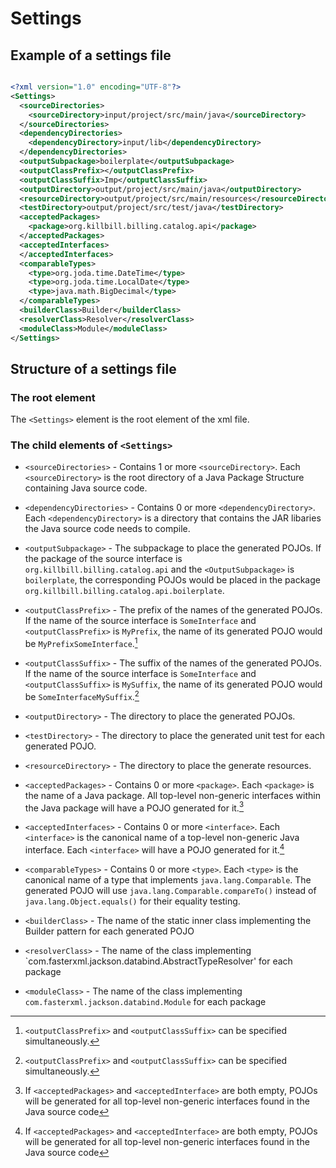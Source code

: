 # Settings

## Example of a settings file

```xml

<?xml version="1.0" encoding="UTF-8"?>
<Settings>
  <sourceDirectories>
    <sourceDirectory>input/project/src/main/java</sourceDirectory>
  </sourceDirectories>
  <dependencyDirectories>
    <dependencyDirectory>input/lib</dependencyDirectory>
  </dependencyDirectories>
  <outputSubpackage>boilerplate</outputSubpackage>
  <outputClassPrefix></outputClassPrefix>
  <outputClassSuffix>Imp</outputClassSuffix>
  <outputDirectory>output/project/src/main/java</outputDirectory>
  <resourceDirectory>output/project/src/main/resources</resourceDirectory>
  <testDirectory>output/project/src/test/java</testDirectory>
  <acceptedPackages>
    <package>org.killbill.billing.catalog.api</package>
  </acceptedPackages>
  <acceptedInterfaces>
  </acceptedInterfaces>
  <comparableTypes>
    <type>org.joda.time.DateTime</type>
    <type>org.joda.time.LocalDate</type>
    <type>java.math.BigDecimal</type>
  </comparableTypes>
  <builderClass>Builder</builderClass>
  <resolverClass>Resolver</resolverClass>
  <moduleClass>Module</moduleClass>
</Settings>

```

## Structure of a settings file

### The root element

The `<Settings>` element is the root element of the xml file.

### The child elements of `<Settings>`

  * `<sourceDirectories>`       - Contains 1 or more `<sourceDirectory>`. Each `<sourceDirectory>` is the root directory of a Java Package Structure containing Java source code.

  * `<dependencyDirectories>`   - Contains 0 or more `<dependencyDirectory>`. Each `<dependencyDirectory>` is a directory that contains the JAR libaries the Java source code needs to compile.

  * `<outputSubpackage>`        - The subpackage to place the generated POJOs. If the package of the source interface is `org.killbill.billing.catalog.api` and the `<OutputSubpackage>` is `boilerplate`, the corresponding POJOs would be placed in the package `org.killbill.billing.catalog.api.boilerplate`.

  * `<outputClassPrefix>`       - The prefix of the names of the generated POJOs. If the name of the source interface is `SomeInterface` and `<outputClassPrefix>` is `MyPrefix`, the name of its generated POJO would be `MyPrefixSomeInterface`.[^1]

  * `<outputClassSuffix>`       - The suffix of the names of the generated POJOs. If the name of the source interface is `SomeInterface` and `<outputClassSuffix>` is `MySuffix`, the name of its generated POJO would be `SomeInterfaceMySuffix`.[^1]

  * `<outputDirectory>`         - The directory to place the generated POJOs.

  * `<testDirectory>`           - The directory to place the generated unit test for each generated POJO.

  * `<resourceDirectory>`       - The directory to place the generate resources.

  * `<acceptedPackages>`        - Contains 0 or more `<package>`. Each  `<package>` is the name of a Java package. All top-level non-generic interfaces within the Java package will have a POJO generated for it.[^2]

  * `<acceptedInterfaces>`      - Contains 0 or more `<interface>`. Each  `<interface>` is the canonical name of a top-level non-generic Java interface. Each `<interface>` will have a POJO generated for it.[^2]

  * `<comparableTypes>`         - Contains 0 or more `<type>`. Each `<type>` is the canonical name of a type that implements `java.lang.Comparable`. The generated POJO will use `java.lang.Comparable.compareTo()` instead of `java.lang.Object.equals()` for their equality testing.

  * `<builderClass>`            - The name of the static inner class implementing the Builder pattern for each generated POJO

  * `<resolverClass>`           - The name of the class implementing `com.fasterxml.jackson.databind.AbstractTypeResolver' for each package

  * `<moduleClass>`             - The name of the class implementing `com.fasterxml.jackson.databind.Module` for each package

[^1]: `<outputClassPrefix>` and `<outputClassSuffix>` can be specified simultaneously.
[^2]: If `<acceptedPackages>` and `<acceptedInterface>` are both empty, POJOs will be generated for all top-level non-generic interfaces found in the Java source code

